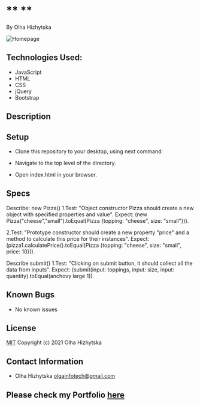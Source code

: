 # **   **
By Olha Hizhytska



![Homepage](images/)

## Technologies Used:

* JavaScript
* HTML
* CSS
* jQuery
* Bootstrap


## Description


 

## Setup

- Clone this repository to your desktop, using next command:

- Navigate to the top level of the directory.

- Open index.html in your browser.

## Specs
Describe: new Pizza()
1.Test: "Object constructor Pizza should create a new object with specified properties and value".
Expect: (new Pizza("cheese","small").toEqual(Pizza {topping: "cheese", size: "small"})).

2.Test: "Prototype constructor should create a new property "price" and a method to calculate this price for their instances".
Expect: (pizza1.calculatePrice().toEqual(Pizza {topping: "cheese", size: "small", price: 10})).

Describe submit()
1.Test: "Clicking on submit button, it should collect all the data from inputs".
Expect: (submit(input: toppings, input: size, input: quantity).toEqual(anchovy large 1)).

## Known Bugs

- No known issues

## License

[MIT](https://en.wikipedia.org/wiki/MIT_License)
Copyright (c) 2021 Olha Hizhytska

## Contact Information

- Olha Hizhytska olgainfotech@gmail.com

## Please check my Portfolio [here]()